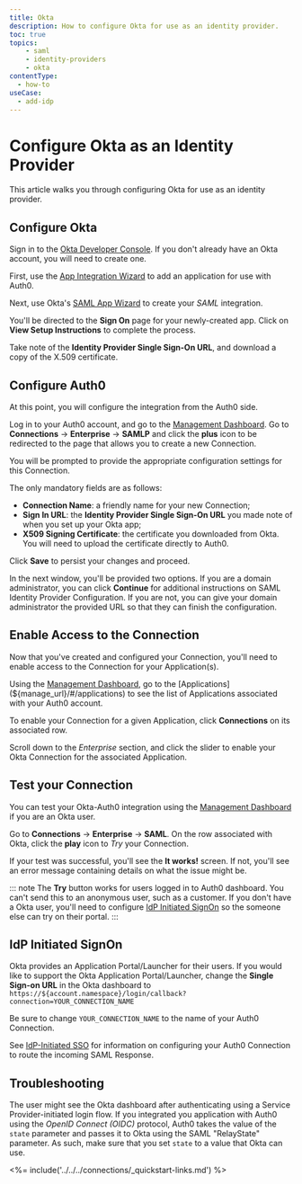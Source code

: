 ```yaml
---
title: Okta
description: How to configure Okta for use as an identity provider.
toc: true
topics:
    - saml
    - identity-providers
    - okta
contentType:
  - how-to
useCase:
  - add-idp
---
```


# Configure Okta as an Identity Provider

This article walks you through configuring Okta for use as an identity provider.

## Configure Okta

Sign in to the [Okta Developer Console](https://login.okta.com). If you don't already have an Okta account, you will need to create one. 
 
First, use the [App Integration Wizard](https://help.okta.com/en/prod/Content/Topics/Apps/Apps_App_Integration_Wizard.htm) to add an application for use with Auth0. 

Next, use Okta's [SAML App Wizard](https://help.okta.com/en/prod/Content/Topics/Apps/Apps_App_Integration_Wizard.htm#SAMLWizard) to create your <dfn data-key="security-assertion-markup-language">SAML</dfn> integration.

You'll be directed to the **Sign On** page for your newly-created app. Click on **View Setup Instructions** to complete the process.

Take note of the **Identity Provider Single Sign-On URL**, and download a copy of the X.509 certificate.

## Configure Auth0

At this point, you will configure the integration from the Auth0 side.

Log in to your Auth0 account, and go to the [Management Dashboard](${manage_url}). Go to **Connections** -> **Enterprise** -> **SAMLP** and click the **plus** icon to be redirected to the page that allows you to create a new Connection.

You will be prompted to provide the appropriate configuration settings for this Connection.

The only mandatory fields are as follows:

* **Connection Name**: a friendly name for your new Connection;
* **Sign In URL**: the **Identity Provider Single Sign-On URL** you made note of when you set up your Okta app;
* **X509 Signing Certificate**: the certificate you downloaded from Okta. You will need to upload the certificate directly to Auth0.

Click **Save** to persist your changes and proceed.

In the next window, you'll be provided two options. If you are a domain administrator, you can click **Continue** for additional instructions on SAML Identity Provider Configuration. If you are not, you can give your domain administrator the provided URL so that they can finish the configuration.

## Enable Access to the Connection

Now that you've created and configured your Connection, you'll need to enable access to the Connection for your Application(s).

Using the [Management Dashboard](${manage_url}), go to the [Applications](${manage_url}/#/applications) to see the list of Applications associated with your Auth0 account.

To enable your Connection for a given Application, click **Connections** on its associated row.

Scroll down to the *Enterprise* section, and click the slider to enable your Okta Connection for the associated Application.

## Test your Connection

You can test your Okta-Auth0 integration using the [Management Dashboard](${manage_url}) if you are an Okta user.

Go to **Connections** -> **Enterprise** -> **SAML**. On the row associated with Okta, click the **play** icon to *Try* your Connection.

If your test was successful, you'll see the **It works!** screen. If not, you'll see an error message containing details on what the issue might be.

::: note
The **Try** button works for users logged in to Auth0 dashboard. You can't send this to an anonymous user, such as a customer. If you don't have a Okta user, you'll need to configure [IdP Initiated SignOn](#idp-initiated-signon) so the someone else can try on their portal.
:::

## IdP Initiated SignOn

Okta provides an Application Portal/Launcher for their users. If you would like to support the Okta Application Portal/Launcher, change the **Single Sign-on URL** in the Okta dashboard to `https://${account.namespace}/login/callback?connection=YOUR_CONNECTION_NAME`

Be sure to change `YOUR_CONNECTION_NAME` to the name of your Auth0 Connection.

See [IdP-Initiated SSO](/protocols/saml/idp-initiated-sso) for information on configuring your Auth0 Connection to route the incoming SAML Response.

## Troubleshooting

The user might see the Okta dashboard after authenticating using a Service Provider-initiated login flow. If you integrated you application with Auth0 using the <dfn data-key="openid">OpenID Connect (OIDC)</dfn> protocol, Auth0 takes the value of the `state` parameter and passes it to Okta using the SAML "RelayState" parameter. As such, make sure that you set `state` to a value that Okta can use.

<%= include('../../../connections/_quickstart-links.md') %>
